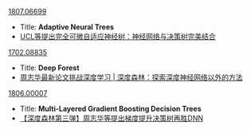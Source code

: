 [1807.06699](https://arxiv.org/pdf/1807.06699.pdf)

* Title: **Adaptive Neural Trees**
* [UCL等提出完全可微自适应神经树：神经网络与决策树完美结合](https://zhuanlan.zhihu.com/p/40976044)



[1702.08835](https://arxiv.org/pdf/1702.08835.pdf)

* Title: **Deep Forest**
* [周志华最新论文挑战深度学习 | 深度森林：探索深度神经网络以外的方法](https://mp.weixin.qq.com/s?__biz=MzI3MTA0MTk1MA==&mid=2651994082&idx=1&sn=3a1f21ab37ea8322c6700f660b71648a&chksm=f1214313c656ca05de3d7b134570470333e2e4d9601548dad6a5bde9842c42444075a01cdfbf&scene=21#wechat_redirect)



[1806.00007](https://arxiv.org/pdf/1806.00007.pdf)

* Title: **Multi-Layered Gradient Boosting Decision Trees**
* [【深度森林第三弹】周志华等提出梯度提升决策树再胜DNN](https://zhuanlan.zhihu.com/p/37664291)
